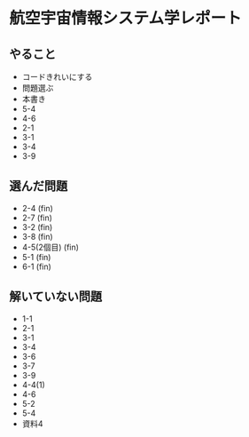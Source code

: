 # 航空宇宙情報システム学レポート


## やること
- コードきれいにする
- 問題選ぶ
- 本書き
- 5-4
- 4-6
- 2-1
- 3-1
- 3-4
- 3-9


## 選んだ問題
- 2-4 (fin)
- 2-7 (fin)
- 3-2 (fin)
- 3-8 (fin)
- 4-5(2個目) (fin)
- 5-1 (fin)
- 6-1 (fin)


## 解いていない問題
- 1-1
- 2-1
- 3-1
- 3-4
- 3-6
- 3-7
- 3-9
- 4-4(1)
- 4-6
- 5-2
- 5-4
- 資料4
